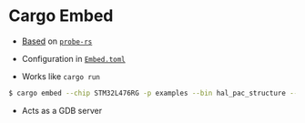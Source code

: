 # Cargo Embed

- [Based](https://github.com/probe-rs/cargo-embed) on [`probe-rs`](https://github.com/probe-rs/probe-rs)

- Configuration in [`Embed.toml`](../../includes/Embed.toml.md)

- Works like `cargo run`
```bash
$ cargo embed --chip STM32L476RG -p examples --bin hal_pac_structure --release
```
- Acts as a GDB server
